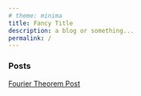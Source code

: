```yaml
---
# theme: minima
title: Fancy Title
description: a blog or something...
permalink: /
---
```


### Posts
[Fourier Theorem Post](./fourier_theorem.md)